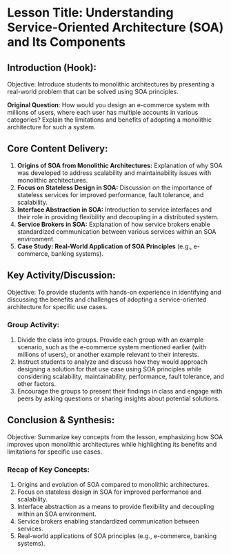 # Lesson Title: Understanding Service-Oriented Architecture (SOA) and Its Components

## Introduction (Hook):
Objective: Introduce students to monolithic architectures by presenting a real-world problem that can be solved using SOA principles.

**Original Question**: How would you design an e-commerce system with millions of users, where each user has multiple accounts in various categories? Explain the limitations and benefits of adopting a monolithic architecture for such a system.

## Core Content Delivery:
1. **Origins of SOA from Monolithic Architectures:** Explanation of why SOA was developed to address scalability and maintainability issues with monolithic architectures.
2. **Focus on Stateless Design in SOA:** Discussion on the importance of stateless services for improved performance, fault tolerance, and scalability.
3. **Interface Abstraction in SOA:** Introduction to service interfaces and their role in providing flexibility and decoupling in a distributed system.
4. **Service Brokers in SOA:** Explanation of how service brokers enable standardized communication between various services within an SOA environment.
5. **Case Study: Real-World Application of SOA Principles** (e.g., e-commerce, banking systems).

## Key Activity/Discussion:
Objective: To provide students with hands-on experience in identifying and discussing the benefits and challenges of adopting a service-oriented architecture for specific use cases.

### Group Activity:
1. Divide the class into groups. Provide each group with an example scenario, such as the e-commerce system mentioned earlier (with millions of users), or another example relevant to their interests.
2. Instruct students to analyze and discuss how they would approach designing a solution for that use case using SOA principles while considering scalability, maintainability, performance, fault tolerance, and other factors.
3. Encourage the groups to present their findings in class and engage with peers by asking questions or sharing insights about potential solutions.

## Conclusion & Synthesis:
Objective: Summarize key concepts from the lesson, emphasizing how SOA improves upon monolithic architectures while highlighting its benefits and limitations for specific use cases.

### Recap of Key Concepts:
1. Origins and evolution of SOA compared to monolithic architectures.
2. Focus on stateless design in SOA for improved performance and scalability.
3. Interface abstraction as a means to provide flexibility and decoupling within an SOA environment.
4. Service brokers enabling standardized communication between services.
5. Real-world applications of SOA principles (e.g., e-commerce, banking systems).